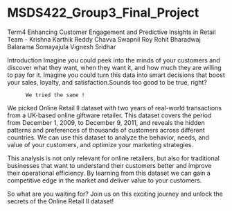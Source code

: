 # MSDS422_Group3_Final_Project
Term4
                                                  Enhancing Customer Engagement and Predictive Insights in Retail
Team - Krishna Karthik Reddy Chavva
       Swapnil Roy
       Rohit Bharadwaj Balarama Somayajula
       Vignesh Sridhar


Introduction
Imagine you could peek into the minds of your customers and discover what they want, when they want it, and how much they are willing to pay for it. Imagine you could turn this data into smart decisions that boost your sales, loyalty, and satisfaction.Sounds too good to be true, right?

          We tried the same !
          
We picked Online Retail II dataset with two years of real-world transactions from a UK-based online giftware retailer. This dataset covers the period from December 1, 2009, to December 9, 2011, and reveals the hidden patterns and preferences of thousands of customers across different countries. We can use this dataset to analyze the behavior, needs, and value of your customers, and optimize your marketing strategies.

This analysis is not only relevant for online retailers, but also for traditional businesses that want to understand their customers better and improve their operational efficiency. By learning from this dataset we can gain a competitive edge in the market and deliver value to your customers.

So what are you waiting for? Join us on this exciting journey and unlock the secrets of the Online Retail II dataset!
